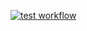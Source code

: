 [![test workflow](https://github.com/azubuikeokom/java-basics/actions/workflows/main.yaml/badge.svg)](https://github.com/azubuikeokom/java-basics/actions/workflows/main.yaml)